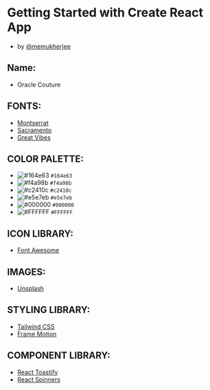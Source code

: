 # Getting Started with Create React App
- by [@memukherjee](https://www.github.com/memukherjee)


## Name:
- Oracle Couture

## FONTS:
- [Montserrat](https://fonts.google.com/specimen/Montserrat?query=montserrat)
- [Sacramento](https://fonts.google.com/specimen/Sacramento?query=sacramento)
- [Great Vibes](https://fonts.google.com/specimen/Great+Vibes?query=great+vibes)

## COLOR PALETTE:
- ![#164e63](https://placehold.co/15x15/164e63/164e63.png) `#164e63`
- ![#f4a98b](https://placehold.co/15x15/f4a98b/f4a98b.png) `#f4a98b`
- ![#c2410c](https://placehold.co/15x15/c2410c/c2410c.png) `#c2410c`
- ![#e5e7eb](https://placehold.co/15x15/e5e7eb/e5e7eb.png) `#e5e7eb`
- ![#000000](https://placehold.co/15x15/000000/000000.png) `#000000`
- ![#FFFFFF](https://placehold.co/15x15/FFFFFF/FFFFFF.png) `#FFFFFF`

## ICON LIBRARY:
- [Font Awesome](https://fontawesome.com/)

## IMAGES:
- [Unsplash](https://unsplash.com/)

## STYLING LIBRARY:
- [Tailwind CSS](https://tailwindcss.com/)
- [Frame Motion](https://www.framer.com/motion/)

## COMPONENT LIBRARY:
- [React Toastify](https://fkhadra.github.io/react-toastify/introduction/)
- [React Spinners](https://www.davidhu.io/react-spinners/)
